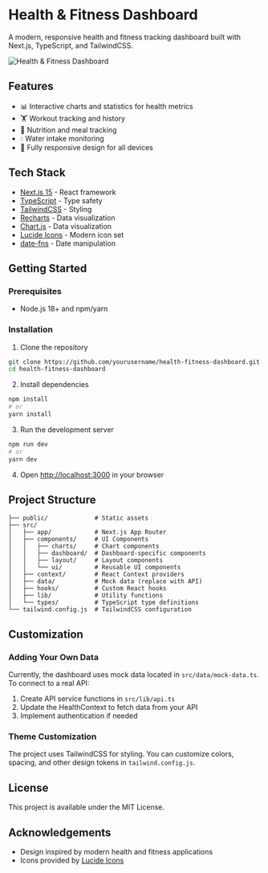 # Health & Fitness Dashboard

A modern, responsive health and fitness tracking dashboard built with Next.js, TypeScript, and TailwindCSS.

![Health & Fitness Dashboard](https://example.com/dashboard-preview.png)

## Features

- 📊 Interactive charts and statistics for health metrics
- 🏋️ Workout tracking and history
- 🍎 Nutrition and meal tracking
- 💧 Water intake monitoring
- 📱 Fully responsive design for all devices

## Tech Stack

- [Next.js 15](https://nextjs.org/) - React framework
- [TypeScript](https://www.typescriptlang.org/) - Type safety
- [TailwindCSS](https://tailwindcss.com/) - Styling
- [Recharts](https://recharts.org/) - Data visualization
- [Chart.js](https://www.chartjs.org/) - Data visualization
- [Lucide Icons](https://lucide.dev/) - Modern icon set
- [date-fns](https://date-fns.org/) - Date manipulation

## Getting Started

### Prerequisites

- Node.js 18+ and npm/yarn

### Installation

1. Clone the repository
```bash
git clone https://github.com/yourusername/health-fitness-dashboard.git
cd health-fitness-dashboard
```

2. Install dependencies
```bash
npm install
# or
yarn install
```

3. Run the development server
```bash
npm run dev
# or
yarn dev
```

4. Open [http://localhost:3000](http://localhost:3000) in your browser

## Project Structure

```
├── public/             # Static assets
├── src/
│   ├── app/            # Next.js App Router
│   ├── components/     # UI Components
│   │   ├── charts/     # Chart components
│   │   ├── dashboard/  # Dashboard-specific components
│   │   ├── layout/     # Layout components
│   │   └── ui/         # Reusable UI components
│   ├── context/        # React Context providers
│   ├── data/           # Mock data (replace with API)
│   ├── hooks/          # Custom React hooks
│   ├── lib/            # Utility functions
│   └── types/          # TypeScript type definitions
└── tailwind.config.js  # TailwindCSS configuration
```

## Customization

### Adding Your Own Data

Currently, the dashboard uses mock data located in `src/data/mock-data.ts`. To connect to a real API:

1. Create API service functions in `src/lib/api.ts`
2. Update the HealthContext to fetch data from your API
3. Implement authentication if needed

### Theme Customization

The project uses TailwindCSS for styling. You can customize colors, spacing, and other design tokens in `tailwind.config.js`.

## License

This project is available under the MIT License.

## Acknowledgements

- Design inspired by modern health and fitness applications
- Icons provided by [Lucide Icons](https://lucide.dev/)
